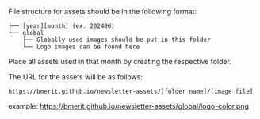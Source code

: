 File structure for assets should be in the following format:

```
├── [year][month] (ex. 202406)
└── global
    ├── Globally used images should be put in this folder
    └── Logo images can be found here
```

Place all assets used in that month by creating the respective folder.

The URL for the assets will be as follows:

`https://bmerit.github.io/newsletter-assets/[folder name]/[image file]`

example: https://bmerit.github.io/newsletter-assets/global/logo-color.png
